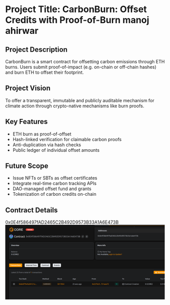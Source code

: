# Project Title: CarbonBurn: Offset Credits with Proof-of-Burn manoj ahirwar  

## Project Description          
 
CarbonBurn is a smart contract for offsetting carbon emissions through ETH burns. Users submit proof-of-impact (e.g. on-chain or off-chain hashes) and burn ETH to offset their footprint.
    
## Project Vision       
 
To offer a transparent, immutable and publicly auditable mechanism for climate action through crypto-native mechanisms like burn proofs.

## Key Features           
   

- ETH burn as proof-of-offset
- Hash-linked verification for claimable carbon proofs
- Anti-duplication via hash checks
- Public ledger of individual offset amounts

## Future Scope

- Issue NFTs or SBTs as offset certificates
- Integrate real-time carbon tracking APIs
- DAO-managed offset fund and grants
- Tokenization of carbon credits on-chain

## Contract Details 
0x0E4f586497fAD2465C2B492D9573B33A1A6E473B     
![alt text](image.png)   
